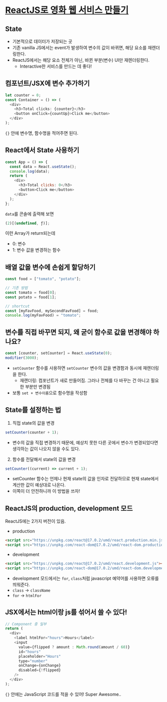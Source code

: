 # [ReactJS로 영화 웹 서비스 만들기](https://nomadcoders.co/react-for-beginners)

## State

- 기본적으로 데이터가 저장되는 곳
- 기존 vanilla JS에서는 event가 발생하여 변수의 값이 바뀌면, 해당 요소를 재렌더링한다.
- ReactJS에서는 해당 요소 전체가 아닌, 바뀐 부분(변수) UI만 재렌더링한다.
  - Interactive한 서비스를 만드는 데 좋다!

## 컴포넌트/JSX에 변수 추가하기

```javascript
let counter = 0;
const Container = () => (
  <div>
    <h3>Total clicks: {counter}</h3>
    <button onClick={countUp}>Click me</button>
  </div>
);
```

`{}` 안에 변수명, 함수명을 적어주면 된다.

## React에서 State 사용하기

```javascript
const App = () => {
  const data = React.useState();
  console.log(data);
  return (
    <div>
      <h3>Total clicks: 0</h3>
      <button>Click me</button>
    </div>
  );
};
```

`data`를 콘솔에 출력해 보면

```javascript
(2)[(undefined, ƒ)];
```

이런 Array가 return되는데

- 0: 변수
- 1: 변수 값을 변경하는 함수

## 배열 값을 변수에 손쉽게 할당하기

```javascript
const food = ["tomato", "potato"];

// 기존 방법
const tomato = food[0];
const potato = food[1];

// shortcut
const [myFavFood, mySecondFavFood] = food;
console.log(myFavFood) = "tomato";
```

## 변수를 직접 바꾸면 되지, 왜 굳이 함수로 값을 변경해야 하나요?

```javascript
const [counter, setCounter] = React.useState(0);
modifier(3000);
```

- `setCounter` 함수를 사용하면 `setCounter` 변수의 값을 변경함과 동시에 재렌더링을 한다.
  - 재랜더링: 컴포넌트가 새로 만들어짐. 그러나 전체를 다 바꾸는 건 아니고 필요한 부분만 변경됨
- 보통 `set + 변수이름`으로 함수명을 작성함

## State를 설정하는 법

1. 직접 state의 값을 변경

```javascript
setCounter(counter + 1);
```

- 변수의 값을 직접 변경하기 때문에, 예상치 못한 다른 곳에서 변수가 변경되었다면 생각하는 값이 나오지 않을 수도 있다.

2. 함수를 전달해서 state의 값을 변경

```javascript
setCounter((current) => current + 1);
```

- setCounter 함수는 언제나 현재 state의 값을 인자로 전달하므로 현재 state에서 계산한 값이 예상대로 나온다.
- 이쪽이 더 안전하니까 이 방법을 쓰자!

## ReactJS의 production, development 모드

ReactJS에는 2가지 버전이 있음.

- production

```html
<script src="https://unpkg.com/react@17.0.2/umd/react.production.min.js"></script>
<script src="https://unpkg.com/react-dom@17.0.2/umd/react-dom.production.min.js"></script>
```

- development

```html
<script src="https://unpkg.com/react@17.0.2/umd/react.development.js"></script>
<script src="https://unpkg.com/react-dom@17.0.2/umd/react-dom.development.js"></script>
```

- development 모드에서는 `for`, `class`처럼 javascript 예약어를 사용하면 오류를 띄워준다.
- `class` -> `className`
- `for` -> `htmlFor`

## JSX에서는 html이랑 js를 섞어서 쓸 수 있다!

```javascript
// Component 중 일부
return (
  <div>
    <label htmlFor="hours">Hours</label>
    <input
      value={flipped ? amount : Math.round(amount / 60)}
      id="hours"
      placeholder="Hours"
      type="number"
      onChange={onChange}
      disabled={!flipped}
    />
  </div>
);
```

`{}` 안에는 JavaScript 코드를 적을 수 있어!
Super Awesome..
